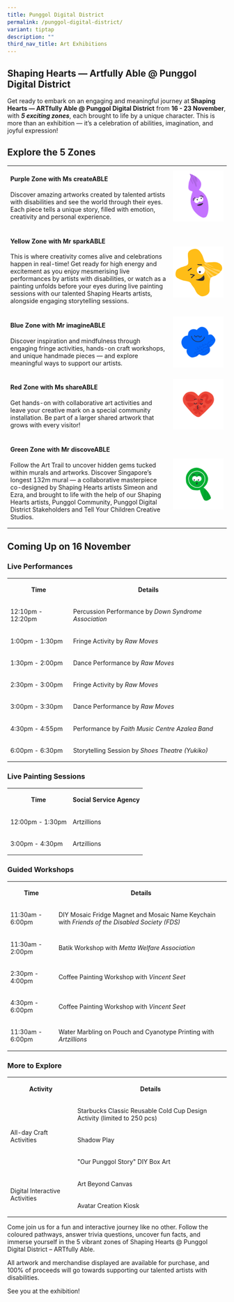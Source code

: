 ```yaml
---
title: Punggol Digital District
permalink: /punggol-digital-district/
variant: tiptap
description: ""
third_nav_title: Art Exhibitions
---
```

<p></p>
<h2>Shaping Hearts — Artfully Able @ Punggol Digital District</h2>
<p></p>
<p>Get ready to embark on an engaging and meaningful journey at<strong> Shaping Hearts — ARTfully Able @ Punggol Digital District</strong> from <strong>16 - 23 November</strong>,
with <strong><em>5 exciting zones</em></strong>, each brought to life by
a unique character. This is more than an exhibition — it’s a celebration
of abilities, imagination, and joyful expression!</p>
<h2>Explore the 5 Zones</h2>
<p></p>
<table style="minWidth: 50px">
<colgroup>
<col>
<col>
</colgroup>
<tbody>
<tr>
<td rowspan="1" colspan="1">
<h4>Purple Zone with Ms createABLE</h4>
<p>Discover amazing artworks created by talented artists with disabilities
and see the world through their eyes. Each piece tells a unique story,
filled with emotion, creativity and personal experience.</p>
</td>
<td rowspan="1" colspan="1">
<div class="isomer-image-wrapper">
<img style="width: 100%" height="auto" width="100%" alt="" src="/images/createable_icon.png">
</div>
</td>
</tr>
<tr>
<td rowspan="1" colspan="1">
<h4>Yellow Zone with Mr sparkABLE</h4>
<p>This is where creativity comes alive and celebrations happen in real-time!
Get ready for high energy and excitement as you enjoy mesmerising live
performances by artists with disabilities, or watch as a painting unfolds
before your eyes during live painting sessions with our talented Shaping
Hearts artists, alongside engaging storytelling sessions.</p>
</td>
<td rowspan="1" colspan="1">
<p></p>
<p></p>
<div class="isomer-image-wrapper">
<img style="width: 100%" height="auto" width="100%" alt="" src="/images/mr_sparkABLE.png">
</div>
</td>
</tr>
<tr>
<td rowspan="1" colspan="1">
<h4>Blue Zone with Mr imagineABLE</h4>
<p>Discover inspiration and mindfulness through engaging fringe activities,
hands-on craft workshops, and unique handmade pieces — and explore meaningful
ways to support our artists.</p>
</td>
<td rowspan="1" colspan="1">
<div class="isomer-image-wrapper">
<img style="width: 100%" height="auto" width="100%" alt="" src="/images/imagineable_icon.png">
</div>
</td>
</tr>
<tr>
<td rowspan="1" colspan="1">
<h4>Red Zone with Ms shareABLE</h4>
<p>Get hands-on with collaborative art activities and leave your creative
mark on a special community installation. Be part of a larger shared artwork
that grows with every visitor!</p>
</td>
<td rowspan="1" colspan="1">
<div class="isomer-image-wrapper">
<img style="width: 100%" height="auto" width="100%" alt="" src="/images/shareable_icon.png">
</div>
</td>
</tr>
<tr>
<td rowspan="1" colspan="1">
<h4>Green Zone with Mr discoveABLE</h4>
<p>Follow the Art Trail to uncover hidden gems tucked within murals and artworks.
Discover Singapore’s longest 132m mural — a collaborative masterpiece co-designed
by Shaping Hearts artists Simeon and Ezra, and brought to life with the
help of our Shaping Hearts artists, Punggol Community, Punggol Digital
District Stakeholders and Tell Your Children Creative Studios.</p>
</td>
<td rowspan="1" colspan="1">
<p></p>
<p></p>
<p></p>
<div class="isomer-image-wrapper">
<img style="width: 100%" height="auto" width="100%" alt="" src="/images/discoverable_icon.png">
</div>
</td>
</tr>
</tbody>
</table>
<p></p>
<h2>Coming Up on 16 November</h2>
<h3>Live Performances</h3>
<table style="minWidth: 50px">
<colgroup>
<col>
<col>
</colgroup>
<tbody>
<tr>
<th rowspan="1" colspan="1">
<p>Time</p>
</th>
<th rowspan="1" colspan="1">
<p>Details</p>
</th>
</tr>
<tr>
<td rowspan="1" colspan="1">
<p>12:10pm - 12:20pm</p>
</td>
<td rowspan="1" colspan="1">
<p>Percussion Performance by<em> Down Syndrome Association</em>
</p>
</td>
</tr>
<tr>
<td rowspan="1" colspan="1">
<p>1:00pm - 1:30pm</p>
</td>
<td rowspan="1" colspan="1">
<p>Fringe Activity by <em>Raw Moves</em>
</p>
</td>
</tr>
<tr>
<td rowspan="1" colspan="1">
<p>1:30pm - 2:00pm</p>
</td>
<td rowspan="1" colspan="1">
<p>Dance Performance by<em> Raw Moves</em>
</p>
</td>
</tr>
<tr>
<td rowspan="1" colspan="1">
<p>2:30pm - 3:00pm</p>
</td>
<td rowspan="1" colspan="1">
<p>Fringe Activity by <em>Raw Moves</em>
</p>
</td>
</tr>
<tr>
<td rowspan="1" colspan="1">
<p>3:00pm - 3:30pm</p>
</td>
<td rowspan="1" colspan="1">
<p>Dance Performance by<em> Raw Moves</em>
</p>
</td>
</tr>
<tr>
<td rowspan="1" colspan="1">
<p>4:30pm - 4:55pm</p>
</td>
<td rowspan="1" colspan="1">
<p>Performance by <em>Faith Music Centre Azalea Band</em>
</p>
</td>
</tr>
<tr>
<td rowspan="1" colspan="1">
<p>6:00pm - 6:30pm</p>
</td>
<td rowspan="1" colspan="1">
<p>Storytelling Session by <em>Shoes Theatre (Yukiko)</em>
</p>
</td>
</tr>
</tbody>
</table>
<h3>Live Painting Sessions</h3>
<table style="minWidth: 50px">
<colgroup>
<col>
<col>
</colgroup>
<tbody>
<tr>
<th rowspan="1" colspan="1">
<p>Time</p>
</th>
<th rowspan="1" colspan="1">
<p>Social Service Agency</p>
</th>
</tr>
<tr>
<td rowspan="1" colspan="1">
<p>12:00pm - 1:30pm</p>
</td>
<td rowspan="1" colspan="1">
<p>Artzillions</p>
</td>
</tr>
<tr>
<td rowspan="1" colspan="1">
<p>3:00pm - 4:30pm</p>
</td>
<td rowspan="1" colspan="1">
<p>Artzillions</p>
</td>
</tr>
</tbody>
</table>
<h3>Guided Workshops</h3>
<table style="minWidth: 50px">
<colgroup>
<col>
<col>
</colgroup>
<tbody>
<tr>
<th rowspan="1" colspan="1">
<p>Time</p>
</th>
<th rowspan="1" colspan="1">
<p>Details</p>
</th>
</tr>
<tr>
<td rowspan="1" colspan="1">
<p>11:30am - 6:00pm</p>
</td>
<td rowspan="1" colspan="1">
<p>DIY Mosaic Fridge Magnet and Mosaic Name Keychain with <em>Friends of the Disabled Society (FDS)</em>
</p>
</td>
</tr>
<tr>
<td rowspan="1" colspan="1">
<p>11:30am - 2:00pm</p>
</td>
<td rowspan="1" colspan="1">
<p>Batik Workshop with <em>Metta Welfare Association</em>
</p>
</td>
</tr>
<tr>
<td rowspan="1" colspan="1">
<p>2:30pm - 4:00pm</p>
</td>
<td rowspan="1" colspan="1">
<p>Coffee Painting Workshop with <em>Vincent Seet</em>
</p>
</td>
</tr>
<tr>
<td rowspan="1" colspan="1">
<p>4:30pm - 6:00pm</p>
</td>
<td rowspan="1" colspan="1">
<p>Coffee Painting Workshop with <em>Vincent Seet</em>
</p>
</td>
</tr>
<tr>
<td rowspan="1" colspan="1">
<p>11:30am - 6:00pm</p>
</td>
<td rowspan="1" colspan="1">
<p>Water Marbling on Pouch and Cyanotype Printing with <em>Artzillions</em>
</p>
</td>
</tr>
</tbody>
</table>
<h3>More to Explore</h3>
<table style="minWidth: 50px">
<colgroup>
<col>
<col>
</colgroup>
<tbody>
<tr>
<th rowspan="1" colspan="1">
<p>Activity</p>
</th>
<th rowspan="1" colspan="1">
<p>Details</p>
</th>
</tr>
<tr>
<td rowspan="3" colspan="1">
<p></p>
<p></p>
<p></p>
<p></p>
<p></p>
<p></p>
<p>All-day Craft Activities</p>
</td>
<td rowspan="1" colspan="1">
<p>Starbucks Classic Reusable Cold Cup Design Activity (limited to 250 pcs)</p>
</td>
</tr>
<tr>
<td rowspan="1" colspan="1">
<p>Shadow Play</p>
</td>
</tr>
<tr>
<td rowspan="1" colspan="1">
<p>"Our Punggol Story" DIY Box Art</p>
</td>
</tr>
<tr>
<td rowspan="2" colspan="1">
<p>Digital Interactive Activities</p>
</td>
<td rowspan="1" colspan="1">
<p>Art Beyond Canvas</p>
</td>
</tr>
<tr>
<td rowspan="1" colspan="1">
<p>Avatar Creation Kiosk</p>
</td>
</tr>
</tbody>
</table>
<p>Come join us for a fun and interactive journey like no other. Follow the
coloured pathways, answer trivia questions, uncover fun facts, and immerse
yourself in the 5 vibrant zones of Shaping Hearts @ Punggol Digital District
– ARTfully Able.</p>
<p>All artwork and merchandise displayed are available for purchase, and
100% of proceeds will go towards supporting our talented artists with disabilities.</p>
<p>See you at the exhibition!</p>
<p></p>
<p></p>
<p></p>
<p></p>
<p></p>
<p></p>
<p></p>
<p></p>